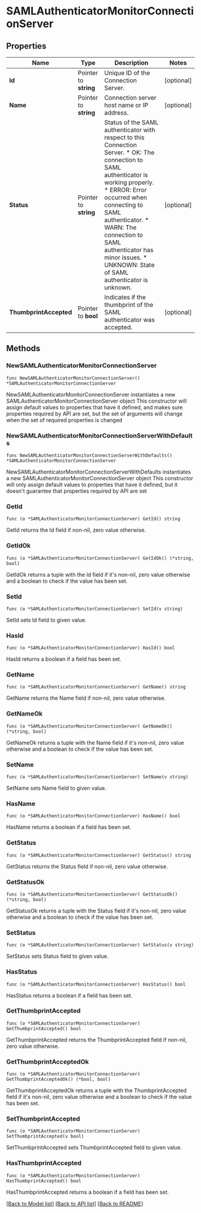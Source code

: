 # SAMLAuthenticatorMonitorConnectionServer

## Properties

Name | Type | Description | Notes
------------ | ------------- | ------------- | -------------
**Id** | Pointer to **string** | Unique ID of the Connection Server. | [optional] 
**Name** | Pointer to **string** | Connection server host name or IP address. | [optional] 
**Status** | Pointer to **string** | Status of the SAML authenticator with respect to this Connection Server. * OK: The connection to SAML authenticator is working properly. * ERROR: Error occurred when connecting to SAML authenticator. * WARN: The connection to SAML authenticator has minor issues. * UNKNOWN: State of SAML authenticator is unknown. | [optional] 
**ThumbprintAccepted** | Pointer to **bool** | Indicates if the thumbprint of the SAML authenticator was accepted. | [optional] 

## Methods

### NewSAMLAuthenticatorMonitorConnectionServer

`func NewSAMLAuthenticatorMonitorConnectionServer() *SAMLAuthenticatorMonitorConnectionServer`

NewSAMLAuthenticatorMonitorConnectionServer instantiates a new SAMLAuthenticatorMonitorConnectionServer object
This constructor will assign default values to properties that have it defined,
and makes sure properties required by API are set, but the set of arguments
will change when the set of required properties is changed

### NewSAMLAuthenticatorMonitorConnectionServerWithDefaults

`func NewSAMLAuthenticatorMonitorConnectionServerWithDefaults() *SAMLAuthenticatorMonitorConnectionServer`

NewSAMLAuthenticatorMonitorConnectionServerWithDefaults instantiates a new SAMLAuthenticatorMonitorConnectionServer object
This constructor will only assign default values to properties that have it defined,
but it doesn't guarantee that properties required by API are set

### GetId

`func (o *SAMLAuthenticatorMonitorConnectionServer) GetId() string`

GetId returns the Id field if non-nil, zero value otherwise.

### GetIdOk

`func (o *SAMLAuthenticatorMonitorConnectionServer) GetIdOk() (*string, bool)`

GetIdOk returns a tuple with the Id field if it's non-nil, zero value otherwise
and a boolean to check if the value has been set.

### SetId

`func (o *SAMLAuthenticatorMonitorConnectionServer) SetId(v string)`

SetId sets Id field to given value.

### HasId

`func (o *SAMLAuthenticatorMonitorConnectionServer) HasId() bool`

HasId returns a boolean if a field has been set.

### GetName

`func (o *SAMLAuthenticatorMonitorConnectionServer) GetName() string`

GetName returns the Name field if non-nil, zero value otherwise.

### GetNameOk

`func (o *SAMLAuthenticatorMonitorConnectionServer) GetNameOk() (*string, bool)`

GetNameOk returns a tuple with the Name field if it's non-nil, zero value otherwise
and a boolean to check if the value has been set.

### SetName

`func (o *SAMLAuthenticatorMonitorConnectionServer) SetName(v string)`

SetName sets Name field to given value.

### HasName

`func (o *SAMLAuthenticatorMonitorConnectionServer) HasName() bool`

HasName returns a boolean if a field has been set.

### GetStatus

`func (o *SAMLAuthenticatorMonitorConnectionServer) GetStatus() string`

GetStatus returns the Status field if non-nil, zero value otherwise.

### GetStatusOk

`func (o *SAMLAuthenticatorMonitorConnectionServer) GetStatusOk() (*string, bool)`

GetStatusOk returns a tuple with the Status field if it's non-nil, zero value otherwise
and a boolean to check if the value has been set.

### SetStatus

`func (o *SAMLAuthenticatorMonitorConnectionServer) SetStatus(v string)`

SetStatus sets Status field to given value.

### HasStatus

`func (o *SAMLAuthenticatorMonitorConnectionServer) HasStatus() bool`

HasStatus returns a boolean if a field has been set.

### GetThumbprintAccepted

`func (o *SAMLAuthenticatorMonitorConnectionServer) GetThumbprintAccepted() bool`

GetThumbprintAccepted returns the ThumbprintAccepted field if non-nil, zero value otherwise.

### GetThumbprintAcceptedOk

`func (o *SAMLAuthenticatorMonitorConnectionServer) GetThumbprintAcceptedOk() (*bool, bool)`

GetThumbprintAcceptedOk returns a tuple with the ThumbprintAccepted field if it's non-nil, zero value otherwise
and a boolean to check if the value has been set.

### SetThumbprintAccepted

`func (o *SAMLAuthenticatorMonitorConnectionServer) SetThumbprintAccepted(v bool)`

SetThumbprintAccepted sets ThumbprintAccepted field to given value.

### HasThumbprintAccepted

`func (o *SAMLAuthenticatorMonitorConnectionServer) HasThumbprintAccepted() bool`

HasThumbprintAccepted returns a boolean if a field has been set.


[[Back to Model list]](../README.md#documentation-for-models) [[Back to API list]](../README.md#documentation-for-api-endpoints) [[Back to README]](../README.md)


